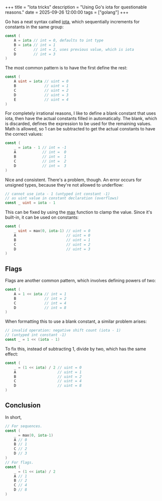 +++
title = "Iota tricks"
description = "Using Go's iota for questionable reasons."
date = 2025-09-26 12:00:00
tags = ["golang"]
+++

Go has a neat syntax called [iota][iota], which sequentially increments for
constants in the same group:

```go
const (
	A = iota // int = 0, defaults to int type
	B = iota // int = 1
	C        // int = 2, uses previous value, which is iota
	D        // int = 3
)
```

The most common pattern is to have the first define the rest:

```go
const (
	A uint = iota // uint = 0
	B             // uint = 1
	C             // uint = 2
	D             // uint = 3
	E             // uint = 4
)
```

For completely irrational reasons, I like to define a blank constant that uses
iota, then have the actual constants filled in automatically. The blank, which
is discarded, defines the expression to be used for the remaining values. Math
is allowed, so 1 can be subtracted to get the actual constants to have the
correct values:

```go
const (
	_ = iota - 1 // int = -1
	A            // int =  0
	B            // int =  1
	C            // int =  2
	D            // int =  3
)
```

Nice and consistent. There's a problem, though. An error occurs for unsigned
types, because they're not allowed to underflow:

```go
// cannot use iota - 1 (untyped int constant -1)
// as uint value in constant declaration (overflows)
const _ uint = iota - 1
```

This can be fixed by using the [max][max] function to clamp the value. Since
it's built-in, it can be used on constants:

```go
const (
	_ uint = max(0, iota-1) // uint = 0
	A                       // uint = 0
	B                       // uint = 1
	C                       // uint = 2
	D                       // uint = 3
)
```

## Flags
Flags are another common pattern, which involves defining powers of two:

```go
const (
	A = 1 << iota // int = 1
	B             // int = 2
	C             // int = 4
	D             // int = 8
)
```

When formatting this to use a blank constant, a similar problem arises:

```go
// invalid operation: negative shift count (iota - 1)
// (untyped int constant -1)
const _ = 1 << (iota - 1)
```

To fix this, instead of subtracting 1, divide by two, which has the same effect:

```go
const (
	_ = (1 << iota) / 2 // uint = 0
	A                   // uint = 1
	B                   // uint = 2
	C                   // uint = 4
	D                   // uint = 8
)
```

## Conclusion
In short,

```go
// For sequences.
const (
	_ = max(0, iota-1)
	A // 0
	B // 1
	C // 2
	D // 3
)
// For flags.
const (
	_ = (1 << iota) / 2
	A // 1
	B // 2
	C // 4
	D // 8
)
```

[iota]: https://go.dev/ref/spec#Iota
[max]: https://go.dev/ref/spec#Min_and_max
